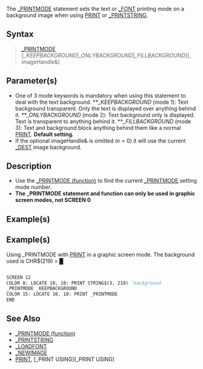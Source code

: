 The [_PRINTMODE](_PRINTMODE) statement sets the text or [_FONT](_FONT) printing mode on a background image when using [PRINT](PRINT) or [_PRINTSTRING](_PRINTSTRING).


## Syntax

>  [_PRINTMODE](_PRINTMODE) {*_KEEPBACKGROUND*|*_ONLYBACKGROUND*|*_FILLBACKGROUND*}[, imageHandle&]


## Parameter(s)

* One of 3 mode keywords is mandatory when using this statement to deal with the text background.
***_KEEPBACKGROUND* (mode 1): Text background transparent. Only the text is displayed over anything behind it.
***_ONLYBACKGROUND* (mode 2): Text background only is displayed. Text is transparent to anything behind it.
***_FILLBACKGROUND* (mode 3): Text and background block anything behind them like a normal [PRINT](PRINT). **Default setting.**
* If the optional imageHandle& is omitted or = 0) it will use the current [_DEST](_DEST) image background.


## Description

* Use the [_PRINTMODE (function)](_PRINTMODE (function)) to find the current [_PRINTMODE](_PRINTMODE) setting mode number.
* **The _PRINTMODE statement and function can only be used in graphic screen modes, not SCREEN 0**


## Example(s)

## Example(s)
 Using _PRINTMODE with [PRINT](PRINT) in a graphic screen mode. The background used is CHR$(219) = █

```vb

SCREEN 12
COLOR 8: LOCATE 10, 10: PRINT STRING$(3, 219) 'background 
_PRINTMODE _KEEPBACKGROUND
COLOR 15: LOCATE 10, 10: PRINT _PRINTMODE 
END 

```


## See Also

* [_PRINTMODE (function)](_PRINTMODE (function))
* [_PRINTSTRING](_PRINTSTRING)
* [_LOADFONT](_LOADFONT)
* [_NEWIMAGE](_NEWIMAGE)
* [PRINT](PRINT), [_PRINT USING](_PRINT USING)




